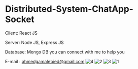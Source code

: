 # Distributed-System-ChatApp-Socket
Client: React JS

Server: Node JS, Express JS

Database: Mongo DB
you can connect with me to help you


E-mail : ahmedgamalebied@gmail.com
![4](https://github.com/Ahmedgamalebied/Distributed-System-ChatApp-Socket/assets/93084790/e54f2761-4023-4007-b6c0-089200cd8381)
![2](https://github.com/Ahmedgamalebied/Distributed-System-ChatApp-Socket/assets/93084790/f129bb57-0e90-4257-8ce2-358cb335b83a)
![3](https://github.com/Ahmedgamalebied/Distributed-System-ChatApp-Socket/assets/93084790/42565d56-b43b-46d0-8238-613e251eca2f)
![1](https://github.com/Ahmedgamalebied/Distributed-System-ChatApp-Socket/assets/93084790/777ee720-19d1-4574-a4fa-5b69278627ea)
